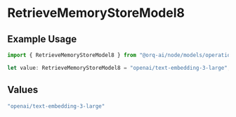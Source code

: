 # RetrieveMemoryStoreModel8

## Example Usage

```typescript
import { RetrieveMemoryStoreModel8 } from "@orq-ai/node/models/operations";

let value: RetrieveMemoryStoreModel8 = "openai/text-embedding-3-large";
```

## Values

```typescript
"openai/text-embedding-3-large"
```